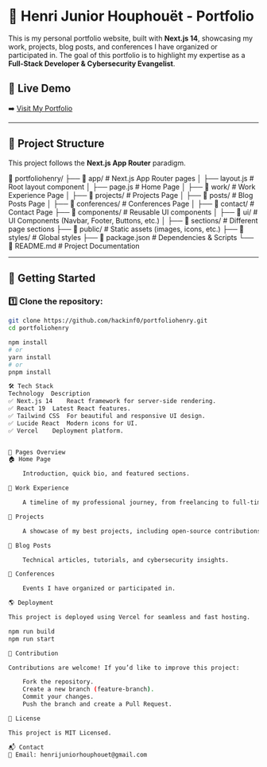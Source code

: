 # 🚀 Henri Junior Houphouët - Portfolio  

This is my personal portfolio website, built with **Next.js 14**, showcasing my work, projects, blog posts, and conferences I have organized or participated in. The goal of this portfolio is to highlight my expertise as a **Full-Stack Developer & Cybersecurity Evangelist**.

## 📌 Live Demo  
➡️ [Visit My Portfolio](http://live-link.com)

---

## 📂 Project Structure  

This project follows the **Next.js App Router** paradigm.

📂 portfoliohenry/ ├── 📁 app/ # Next.js App Router pages
│ ├── layout.js # Root layout component
│ ├── page.js # Home Page
│ ├── 📁 work/ # Work Experience Page
│ ├── 📁 projects/ # Projects Page
│ ├── 📁 posts/ # Blog Posts Page
│ ├── 📁 conferences/ # Conferences Page
│ ├── 📁 contact/ # Contact Page
├── 📁 components/ # Reusable UI components
│ ├── 📁 ui/ # UI Components (Navbar, Footer, Buttons, etc.)
│ ├── 📁 sections/ # Different page sections
├── 📁 public/ # Static assets (images, icons, etc.)
├── 📁 styles/ # Global styles
├── 📄 package.json # Dependencies & Scripts
└── 📄 README.md # Project Documentation


---

## 🚀 Getting Started  

### 1️⃣ Clone the repository:

```bash
git clone https://github.com/hackinf0/portfoliohenry.git
cd portfoliohenry

npm install
# or
yarn install
# or
pnpm install

🛠 Tech Stack
Technology	Description
✅ Next.js 14	React framework for server-side rendering.
✅ React 19	Latest React features.
✅ Tailwind CSS	For beautiful and responsive UI design.
✅ Lucide React	Modern icons for UI.
✅ Vercel	Deployment platform.


📄 Pages Overview
🏠 Home Page

    Introduction, quick bio, and featured sections.

💼 Work Experience

    A timeline of my professional journey, from freelancing to full-time roles.

📂 Projects

    A showcase of my best projects, including open-source contributions.

📝 Blog Posts

    Technical articles, tutorials, and cybersecurity insights.

🎤 Conferences

    Events I have organized or participated in.

🌎 Deployment

This project is deployed using Vercel for seamless and fast hosting.

npm run build
npm run start

🤝 Contribution

Contributions are welcome! If you’d like to improve this project:

    Fork the repository.
    Create a new branch (feature-branch).
    Commit your changes.
    Push the branch and create a Pull Request.

📜 License

This project is MIT Licensed.

📬 Contact
📧 Email: henrijuniorhouphouet@gmail.com